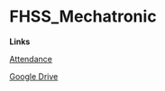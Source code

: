 # FHSS_Mechatronic

**Links**

[Attendance](https://docs.google.com/spreadsheets/d/1umAEBgyqOZfpslBsxvqQwexDwqqHQ8IfyHImOSyMzUo/edit?usp=sharing)

[Google Drive](https://drive.google.com/drive/folders/16xlJYyNLNFLrAiLQRo47j85fF1S1eVti?usp=sharing)